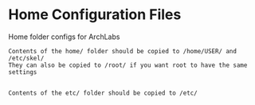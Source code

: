 # Home Configuration Files

Home folder configs for ArchLabs

	Contents of the home/ folder should be copied to /home/USER/ and /etc/skel/
	They can also be copied to /root/ if you want root to have the same settings


	Contents of the etc/ folder should be copied to /etc/

